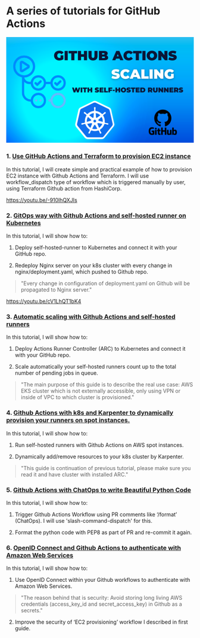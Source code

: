 # A series of tutorials for GitHub Actions

![gh-tf-example](images/scale-runners/0.png)

### 1. [Use GitHub Actions and Terraform to provision EC2 instance](tf-example.md)

In this tutorial, I will create simple and practical example of how to provision EC2 instance with Github Actions and Terraform. I will use workflow_dispatch type of workflow which is triggered manually by user, using Terraform Github action from HashiCorp.

https://youtu.be/-910lhQXJIs



### 2. [GitOps way with Github Actions and self-hosted runner on Kubernetes](gitops-selfhosted-runner.md)

In this tutorial, I will show how to:

1. Deploy self-hosted-runner to Kubernetes and connect it with your GitHub repo.

2. Redeploy Nginx server on your k8s cluster with every change in nginx/deployment.yaml, which pushed to Github repo.

> "Every change in configuration of deployment.yaml on Github will be propagated to Nginx server."

https://youtu.be/cV1LhQT1bK4



### 3. [Automatic scaling with Github Actions and self-hosted runners](scale-runners.md)

In this tutorial, I will show how to:

1. Deploy Actions Runner Controller (ARC) to Kubernetes and connect it with your GitHub repo.

2. Scale automatically your self-hosted runners count up to the total number of pending jobs in queue.

> "The main purpose of this guide is to describe the real use case: AWS EKS cluster which is not externally accessible, only using VPN or inside of VPC to which cluster is provisioned."



### 4. [Github Actions with k8s and Karpenter to dynamically provision your runners on spot instances.](gh-karpenter-spots.md)

In this tutorial, I will show how to:

1. Run self-hosted runners with Github Actions on AWS spot instances.

2. Dynamically add/remove resources to your k8s cluster by Karpenter.

> "This guide is continuation of previous tutorial, please make sure you read it and have cluster with installed ARC."

### 5. [Github Actions with ChatOps to write Beautiful Python Code](gh-chatops.md)

In this tutorial, I will show how to:

1. Trigger Github Actions Workflow using PR comments like ‘/format’ (ChatOps). I will use 'slash-command-dispatch' for this.

2. Format the python code with PEP8 as part of PR and re-commit it again.

### 6. [OpenID Connect and Github Actions to authenticate with Amazon Web Services](gh-oidc.md)

In this tutorial, I will show how to:

1. Use OpenID Connect within your Github workflows to authenticate with Amazon Web Services.

> "The reason behind that is security: Avoid storing long living AWS credentials (access_key_id and secret_access_key) in Github as a secrets."

2. Improve the security of ‘EC2 provisioning’ workflow I described in first guide.
